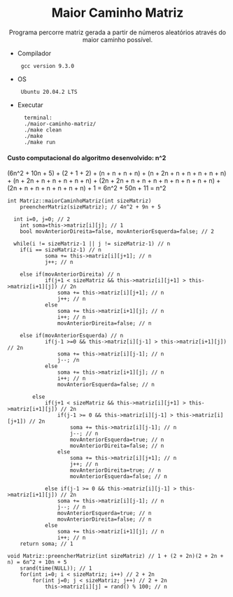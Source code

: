 <h1 align="center">Maior Caminho Matriz</h1>

<p align="center">Programa percorre matriz gerada a partir de números aleatórios através do maior caminho possível.</p>

- Compilador
                
       gcc version 9.3.0
- OS
       
       Ubuntu 20.04.2 LTS

- Executar
 
        terminal:
        ./maior-caminho-matriz/
        ./make clean
        ./make
        ./make run

<h4>Custo computacional do algoritmo desenvolvido: n^2</h4>

<p>(6n^2 + 10n + 5) + (2 + 1 + 2) + (n + n + n + n) + (n + 2n + n + n + n + n + n) + (n + 2n + n + n + n + n + n) + (2n + 2n + n + n + n + n + n + n + n + n) + (2n + n + n + n + n + n + n) + 1 = 6n^2 + 50n + 11 = n^2</p>

	int Matriz::maiorCaminhoMatriz(int sizeMatriz)
		preencherMatriz(sizeMatriz); // 4n^2 + 9n + 5

	  int i=0, j=0; // 2
		int soma=this->matriz[i][j]; // 1
		bool movAnteriorDireita=false, movAnteriorEsquerda=false; // 2

	  while(i != sizeMatriz-1 || j != sizeMatriz-1) // n
	    if(i == sizeMatriz-1) // n 
				soma += this->matriz[i][j+1]; // n
				j++; // n

	    else if(movAnteriorDireita) // n
				if(j+1 < sizeMatriz && this->matriz[i][j+1] > this->matriz[i+1][j]) // 2n
					soma += this->matriz[i][j+1]; // n
					j++; // n
				else
					soma += this->matriz[i+1][j]; // n
					i++; // n
					movAnteriorDireita=false; // n

	    else if(movAnteriorEsquerda) // n
				if(j-1 >=0 && this->matriz[i][j-1] > this->matriz[i+1][j]) // 2n
					soma += this->matriz[i][j-1]; // n
					j--; /n
				else
					soma += this->matriz[i+1][j]; // n
					i++; // n
					movAnteriorEsquerda=false; // n

			else
				if(j+1 < sizeMatriz && this->matriz[i][j+1] > this->matriz[i+1][j]) // 2n
					if(j-1 >= 0 && this->matriz[i][j-1] > this->matriz[i][j+1]) // 2n
						soma += this->matriz[i][j-1]; // n
						j--; // n
						movAnteriorEsquerda=true; // n
						movAnteriorDireita=false; // n
					else
						soma += this->matriz[i][j+1]; // n
						j++; // n
						movAnteriorDireita=true; // n
						movAnteriorEsquerda=false; // n

				else if(j-1 >= 0 && this->matriz[i][j-1] > this->matriz[i+1][j]) // 2n
					soma += this->matriz[i][j-1]; // n
					j--; // n
					movAnteriorEsquerda=true; // n
					movAnteriorDireita=false; // n
				else
					soma += this->matriz[i+1][j]; // n
					i++; // n
		return soma; // 1

	void Matriz::preencherMatriz(int sizeMatriz) // 1 + (2 + 2n)(2 + 2n + n) = 6n^2 + 10n + 5
		srand(time(NULL)); // 1
		for(int i=0; i < sizeMatriz; i++) // 2 + 2n
			for(int j=0; j < sizeMatriz; j++) // 2 + 2n
				this->matriz[i][j] = rand() % 100; // n
